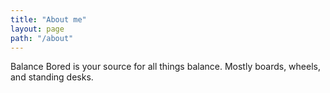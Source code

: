 ```yaml
---
title: "About me"
layout: page
path: "/about"
---
```


Balance Bored is your source for all things balance. Mostly boards, wheels, and standing desks.